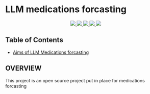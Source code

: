 # LLM medications forcasting
<p align="center">
    <a href="https://www.python.org/doc/" alt="Python 3.7">
        <img src="https://img.shields.io/badge/python-v3.7+-blue.svg" />
    </a>
    <a href="https://github.com/EDJINEDJA/PilotX/blob/main/License" alt="Licence">
        <img src="https://img.shields.io/badge/license-MIT-yellow.svg" />
    </a>
    <a href="https://github.com/EDJINEDJA/PilotX/commits/main" alt="Commits">
        <img src="https://img.shields.io/github/last-commit/EDJINEDJA/PilotX/main" />
    </a>
    <a href="https://github.com/EDJINEDJA/PilotX" alt="Activity">
        <img src="https://img.shields.io/badge/contributions-welcome-orange.svg" />
    </a>
    <a href="https://github.com/EDJINEDJA/PilotX" alt="Web Status">
        <img src="https://img.shields.io/website?down_color=red&down_message=down&up_color=success&up_message=up&url=http%3A%2F%2Fmatthaythornthwaite.pythonanywhere.com%2F" />
    </a>
</p>

## Table of Contents

<!--ts-->
* [Aims of LLM Medications forcasting](#Aims)


<!--te-->

## OVERVIEW
This project is an open source project put in place for medications forcasting

